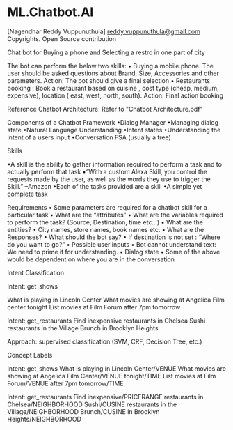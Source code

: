 # ML.Chatbot.AI
[Nagendhar Reddy Vuppunuthula] reddy.vuppunuthula@gmail.com 
Copyrights. Open Source contribution

Chat bot for Buying a phone and Selecting a restro in one part of city

The bot can perform the below two skills:
• Buying a mobile phone. The user should be asked questions about Brand, Size, Accessories and other parameters.
Action: The bot should give a final selection
• Restaurants booking : Book a restaurant based on cuisine , cost type (cheap, medium, expensive), location ( east, west, north, south).
Action: Final action booking

Reference Chatbot Architecture: Refer to "Chatbot Architecture.pdf"

Components of a Chatbot Framework
•Dialog Manager
•Managing dialog state
•Natural Language Understanding
•Intent states
•Understanding the intent of a users input
•Conversation FSA (usually a tree)


Skills

•A skill is the ability to gather information required to perform a task
and to actually perform that task
•“With a custom Alexa Skill, you control the requests made by the user, as well
as the words they use to trigger the Skill.” –Amazon
•Each of the tasks provided are a skill
•A simple yet complete task 

Requirements
• Some parameters are required for a chatbot skill for a particular task
• What are the “attributes”
• What are the variables required to perform the task? (Source, Destination, time etc…)
• What are the entities?
• City names, store names, book names etc.
• What are the Responses?
• What should the bot say?
• If destination is not set : “Where do you want to go?”
• Possible user inputs
• Bot cannot understand text: We need to prime it for understanding.
• Dialog state
• Some of the above would be dependent on where you are in the conversation



Intent Classification

Intent: get_shows


What is playing in Lincoln Center
What movies are showing at Angelica Film center tonight
List movies at Film Forum after 7pm tomorrow


Intent: get_restaurants
Find inexpensive restaurants in Chelsea
Sushi restaurants in the Village
Brunch in Brooklyn Heights

Approach: supervised classification (SVM, CRF, Decision Tree, etc.)


Concept Labels

Intent: get_shows
What is playing in Lincoln Center/VENUE
What movies are showing at Angelica Film Center/VENUE tonight/TIME
List movies at Film Forum/VENUE after 7pm tomorrow/TIME

Intent: get_restaurants
Find inexpensive/PRICERANGE restaurants in Chelsea/NEIGHBORHOOD
Sushi/CUSINE restaurants in the Village/NEIGHBORHOOD
Brunch/CUSINE in Brooklyn Heights/NEIGHBORHOOD



